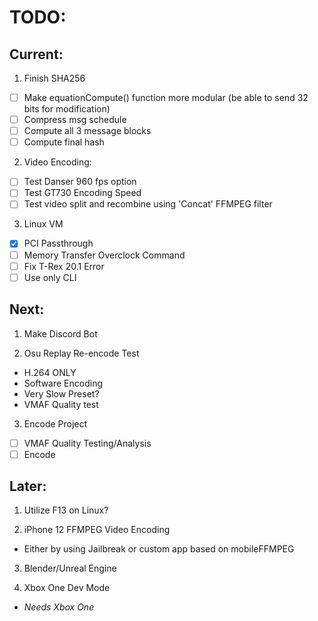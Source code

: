 # TODO:
## Current:
1. Finish SHA256
- [ ] Make equationCompute() function more modular (be able to send 32 bits for modification) 
- [ ] Compress msg schedule
- [ ] Compute all 3 message blocks
- [ ] Compute final hash

2. Video Encoding:
- [ ] Test Danser 960 fps option
- [ ] Test GT730 Encoding Speed
- [ ] Test video split and recombine using 'Concat' FFMPEG filter

3. Linux VM
- [x] PCI Passthrough 
- [ ] Memory Transfer Overclock Command
- [ ] Fix T-Rex 20.1 Error
- [ ] Use only CLI 

## Next:	
1. Make Discord Bot

2. Osu Replay Re-encode Test
* H.264 ONLY
* Software Encoding
* Very Slow Preset?
* VMAF Quality test

3. Encode Project
- [ ] VMAF Quality Testing/Analysis
- [ ] Encode

## Later:
1. Utilize F13 on Linux?

2. iPhone 12 FFMPEG Video Encoding
* Either by using Jailbreak or custom app based on mobileFFMPEG

3. Blender/Unreal Engine

4. Xbox One Dev Mode
* _Needs Xbox One_
